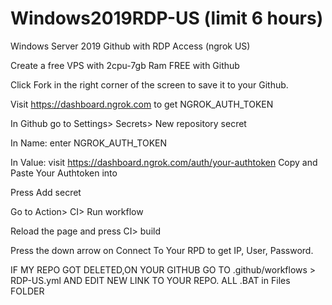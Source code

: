 #  Windows2019RDP-US (limit 6 hours)
Windows Server 2019 Github with RDP Access (ngrok US)

Create a free VPS with 2cpu-7gb Ram FREE with Github

Click Fork in the right corner of the screen to save it to your Github.

Visit https://dashboard.ngrok.com to get NGROK_AUTH_TOKEN

In Github go to Settings> Secrets> New repository secret

In Name: enter NGROK_AUTH_TOKEN

In Value: visit https://dashboard.ngrok.com/auth/your-authtoken Copy and Paste Your Authtoken into

Press Add secret

Go to Action> CI> Run workflow

Reload the page and press CI> build

Press the down arrow on Connect To Your RPD to get IP, User, Password.

IF MY REPO GOT DELETED,ON YOUR GITHUB GO TO .github/workflows > RDP-US.yml AND EDIT NEW LINK TO YOUR REPO. ALL .BAT in Files FOLDER
